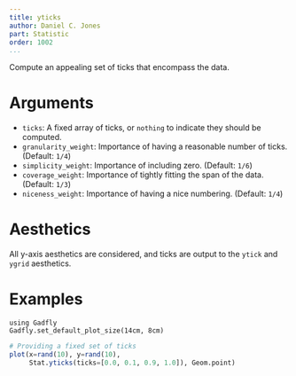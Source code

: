 ```yaml
---
title: yticks
author: Daniel C. Jones
part: Statistic
order: 1002
...
```


Compute an appealing set of ticks that encompass the data.

# Arguments

  * `ticks`: A fixed array of ticks, or `nothing` to indicate they should be
    computed.
  * `granularity_weight`: Importance of having a reasonable number of ticks. (Default: `1/4`)
  * `simplicity_weight`: Importance of including zero. (Default: `1/6`)
  * `coverage_weight`: Importance of tightly fitting the span of the data. (Default: `1/3`)
  * `niceness_weight`: Importance of having a nice numbering. (Default: `1/4`)

# Aesthetics

All y-axis aesthetics are considered, and ticks are output to the `ytick` and
`ygrid` aesthetics.

# Examples

```{.julia hide="true" results="none"}
using Gadfly
Gadfly.set_default_plot_size(14cm, 8cm)
```

```julia
# Providing a fixed set of ticks
plot(x=rand(10), y=rand(10),
     Stat.yticks(ticks=[0.0, 0.1, 0.9, 1.0]), Geom.point)
```
